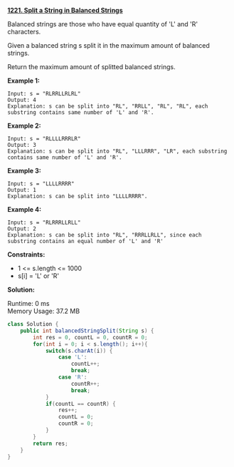 **[1221. Split a String in Balanced Strings](https://leetcode.com/problems/split-a-string-in-balanced-strings/)**

Balanced strings are those who have equal quantity of 'L' and 'R' characters.

Given a balanced string s split it in the maximum amount of balanced strings.

Return the maximum amount of splitted balanced strings.


**Example 1:**


```
Input: s = "RLRRLLRLRL"
Output: 4
Explanation: s can be split into "RL", "RRLL", "RL", "RL", each substring contains same number of 'L' and 'R'.

```

**Example 2:**

```
Input: s = "RLLLLRRRLR"
Output: 3
Explanation: s can be split into "RL", "LLLRRR", "LR", each substring contains same number of 'L' and 'R'.
```

**Example 3:**

```
Input: s = "LLLLRRRR"
Output: 1
Explanation: s can be split into "LLLLRRRR".
```

**Example 4:**

```
Input: s = "RLRRRLLRLL"
Output: 2
Explanation: s can be split into "RL", "RRRLLRLL", since each substring contains an equal number of 'L' and 'R'
```

**Constraints:**

* 1 <= s.length <= 1000 <br/>
* s[i] = 'L' or 'R'

**Solution:**

Runtime: 0 ms<br/>
Memory Usage: 37.2 MB

```java
class Solution {
    public int balancedStringSplit(String s) {
        int res = 0, countL = 0, countR = 0;
        for(int i = 0; i < s.length(); i++){
            switch(s.charAt(i)) {
                case 'L':
                    countL++;
                    break;
                case 'R':
                    countR++;
                    break;
            }
            if(countL == countR) {
                res++;
                countL = 0;
                countR = 0;
            }
        }
        return res;
    }
}

```